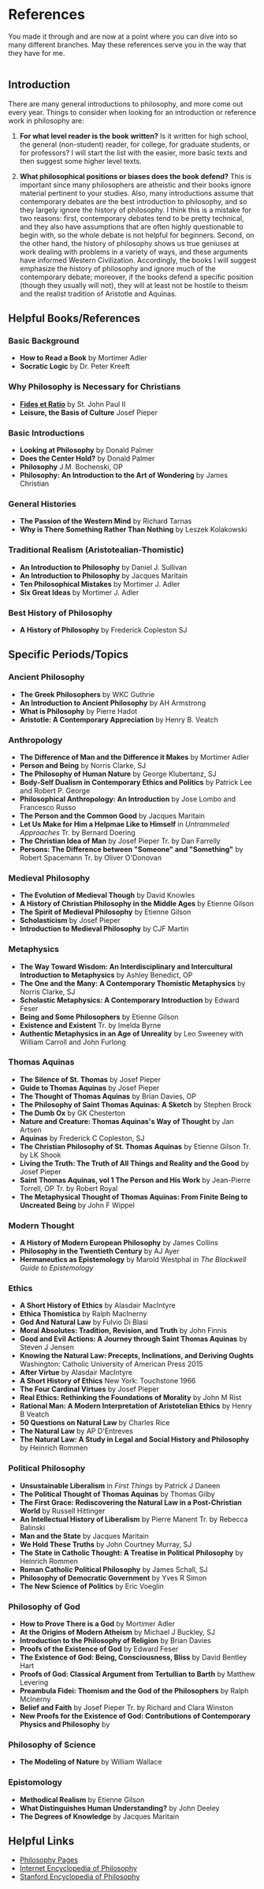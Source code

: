 # References

You made it through and are now at a point where you can dive into
so many different branches. May these references serve you in the way 
that they have for me.

```{note} Thank you to Jordan Haddad at Notre Dame Seminary in New Orleans for this content.
```

## Introduction

There are many general introductions to philosophy, and more come out every
year. Things to consider when looking for an introduction or reference work
in philosophy are: 

1. **For what level reader is the book written?**
Is it written for high school, the general (non-student) reader, for college,
for graduate students, or for professors? I will start the list with the 
easier, more basic texts and then suggest some higher level texts.

2. **What philosophical positions or biases does the book defend?**
This is important since many philosophers are
atheistic and their books ignore material pertinent to your studies. Also,
many introductions assume that contemporary debates are the best
introduction to philosophy, and so they largely ignore the history of
philosophy. I think this is a mistake for two reasons: first, contemporary
debates tend to be pretty technical, and they also have assumptions that
are often highly questionable to begin with, so the whole debate is not
helpful for beginners. Second, on the other hand, the history of 
philosophy shows us true geniuses at work dealing with problems in a
variety of ways, and these arguments have informed Western Civilization.
Accordingly, the books I will suggest emphasize the history of philosophy
and ignore much of the contemporary debate; moreover, if the books defend
a specific position (though they usually will not), they will at least
not be hostile to theism and the realist tradition of Aristotle and 
Aquinas.

## Helpful Books/References

### Basic Background
* **How to Read a Book** by Mortimer Adler
* **Socratic Logic** by Dr. Peter Kreeft

### Why Philosophy is Necessary for Christians
* **[Fides et Ratio](https://www.vatican.va/content/john-paul-ii/en/encyclicals/documents/hf_jp-ii_enc_14091998_fides-et-ratio.html)** by St. John Paul II
* **Leisure, the Basis of Culture** Josef Pieper

### Basic Introductions
* **Looking at Philosophy** by Donald Palmer
* **Does the Center Hold?** by Donald Palmer
* **Philosophy** J.M. Bochenski, OP
* **Philosophy: An Introduction to the Art of Wondering** by James Christian

### General Histories
* **The Passion of the Western Mind** by Richard Tarnas
* **Why is There Something Rather Than Nothing** by Leszek Kolakowski

### Traditional Realism (Aristotealian-Thomistic)
* **An Introduction to Philosophy** by Daniel J. Sullivan
* **An Introduction to Philosophy** by Jacques Maritain
* **Ten Philosophical Mistakes** by Mortimer J. Adler
* **Six Great Ideas** by Mortimer J. Adler

### Best History of Philosophy
* **A History of Philosophy** by Frederick Copleston SJ

## Specific Periods/Topics

### Ancient Philosophy
* **The Greek Philosophers** by WKC Guthrie
* **An Introduction to Ancient Philosophy** by AH Armstrong
* **What is Philosophy** by Pierre Hadot
* **Aristotle: A Contemporary Appreciation** by Henry B. Veatch

### Anthropology
* **The Difference of Man and the Difference it Makes** by Mortimer Adler
* **Person and Being** by Norris Clarke, SJ
* **The Philosophy of Human Nature** by George Klubertanz, SJ
* **Body-Self Dualism in Contemporary Ethics and Politics** by Patrick Lee and Robert P. George
* **Philosophical Anthropology: An Introduction** by Jose Lombo and Francesco Russo
* **The Person and the Common Good** by Jacques Maritain
* **Let Us Make for Him a Helpmae Like to Himself** in *Untrammeled Approaches* Tr. by Bernard Doering
* **The Christian Idea of Man** by Josef Pieper Tr. by Dan Farrelly
* **Persons: The Difference between "Someone" and "Something"** by Robert Spacemann Tr. by Oliver O'Donovan

### Medieval Philosophy
* **The Evolution of Medieval Though** by David Knowles
* **A History of Christian Philosophy in the Middle Ages** by Etienne Gilson
* **The Spirit of Medieval Philosophy** by Etienne Gilson
* **Scholasticism** by Josef Pieper
* **Introduction to Medieval Philosophy** by CJF Martin

### Metaphysics
* **The Way Toward Wisdom: An Interdisciplinary and Intercultural Introduction to Metaphysics** by Ashley Benedict, OP
* **The One and the Many: A Contemporary Thomistic Metaphysics** by Norris Clarke, SJ
* **Scholastic Metaphysics: A Contemporary Introduction** by Edward Feser
* **Being and Some Philosophers** by Etienne Gilson
* **Existence and Existent** Tr. by Imelda Byrne
* **Authentic Metaphysics in an Age of Unreality** by Leo Sweeney with William Carroll and John Furlong

### Thomas Aquinas
* **The Silence of St. Thomas** by Josef Pieper
* **Guide to Thomas Aquinas** by Josef Pieper
* **The Thought of Thomas Aquinas** by Brian Davies, OP
* **The Philosophy of Saint Thomas Aquinas: A Sketch** by Stephen Brock
* **The Dumb Ox** by GK Chesterton
* **Nature and Creature: Thomas Aquinas's Way of Thought** by Jan Artsen
* **Aquinas** by Frederick C Copleston, SJ
* **The Christian Philosophy of St. Thomas Aquinas** by Etienne Gilson Tr. by LK Shook
* **Living the Truth: The Truth of All Things and Reality and the Good** by Josef Pieper
* **Saint Thomas Aquinas, vol 1 The Person and His Work** by Jean-Pierre Torrell, OP Tr. by Robert Royal
* **The Metaphysical Thought of Thomas Aquinas: From Finite Being to Uncreated Being** by John F Wippel

### Modern Thought
* **A History of Modern European Philosophy** by James Collins
* **Philosophy in the Twentieth Century** by AJ Ayer
* **Hermaneutics as Epistemology** by Marold Westphal in *The Blackwell Guide to Epistemology*

### Ethics
* **A Short History of Ethics** by Alasdair MacIntyre
* **Ethica Thomistica** by Ralph MacInerny
* **God And Natural Law** by Fulvio Di Blasi
* **Moral Absolutes: Tradition, Revision, and Truth** by John Finnis
* **Good and Evil Actions: A Journey through Saint Thomas Aquinas** by Steven J Jensen
* **Knowing the Natural Law: Precepts, Inclinations, and Deriving Oughts** Washington: Catholic University of American Press 2015
* **After Virtue** by Alasdair MacIntyre
* **A Short History of Ethics** New York: Touchstone 1966
* **The Four Cardinal Virtues** by Josef Pieper
* **Real Ethics: Rethinking the Foundations of Morality** by John M Rist
* **Rational Man: A Modern Interpretation of Aristotelian Ethics** by Henry B Veatch
* **50 Questions on Natural Law** by Charles Rice
* **The Natural Law** by AP D'Entreves
* **The Natural Law: A Study in Legal and Social History and Philosophy** by Heinrich Rommen

### Political Philosophy
* **Unsustainable Liberalism** in *First Things* by Patrick J Daneen
* **The Political Thought of Thomas Aquinas** by Thomas Gilby
* **The First Grace: Rediscovering the Natural Law in a Post-Christian World** by Russell Hittinger
* **An Intellectual History of Liberalism** by Pierre Manent Tr. by Rebecca Balinski
* **Man and the State** by Jacques Maritain
* **We Hold These Truths** by John Courtney Murray, SJ
* **The State in Catholic Thought: A Treatise in Political Philosophy** by Heinrich Rommen
* **Roman Catholic Political Philosophy** by James Schall, SJ
* **Philosophy of Democratic Government** by Yves R Simon
* **The New Science of Politics** by Eric Voeglin

### Philosophy of God
* **How to Prove There is a God** by Mortimer Adler
* **At the Origins of Modern Atheism** by Michael J Buckley, SJ
* **Introduction to the Philosophy of Religion** by Brian Davies
* **Proofs of the Existence of God** by Edward Feser
* **The Existence of God: Being, Consciousness, Bliss** by David Bentley Hart
* **Proofs of God: Classical Argument from Tertullian to Barth** by Matthew Levering
* **Preambula Fidei: Thomism and the God of the Philosophers** by Ralph McInerny
* **Belief and Faith** by Josef Pieper Tr. by Richard and Clara Winston
* **New Proofs for the Existence of God: Contributions of Contemporary Physics and Philosophy** by 

### Philosophy of Science
* **The Modeling of Nature** by William Wallace

### Epistomology
* **Methodical Realism** by Etienne Gilson
* **What Distinguishes Human Understanding?** by John Deeley
* **The Degrees of Knowledge** by Jacques Maritain

## Helpful Links

* [Philosophy Pages](http://www.philosophypages.com)
* [Internet Encyclopedia of Philosophy](https://iep.utm.edu/)
* [Stanford Encyclopedia of Philosophy](http://plato.stanford.edu)
